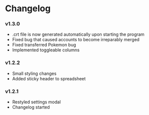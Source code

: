 # Changelog

### v1.3.0

* .crt file is now generated automatically upon starting the program
* Fixed bug that caused accounts to become irreparably merged
* Fixed transferred Pokemon bug
* Implemented toggleable columns

### v1.2.2

* Small styling changes
* Added sticky header to spreadsheet

### v1.2.1

* Restyled settings modal
* Changelog started